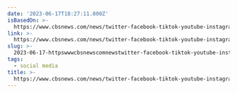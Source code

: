 ```yaml
---
date: '2023-06-17T18:27:11.000Z'
isBasedOn: >-
  https://www.cbsnews.com/news/twitter-facebook-tiktok-youtube-instagram-fail-lgbtq-says-glaad/
link: >-
  https://www.cbsnews.com/news/twitter-facebook-tiktok-youtube-instagram-fail-lgbtq-says-glaad/
slug: >-
  2023-06-17-httpswwwcbsnewscomnewstwitter-facebook-tiktok-youtube-instagram-fail-lgbtq-says-glaad
tags:
  - social media
title: >-
  https://www.cbsnews.com/news/twitter-facebook-tiktok-youtube-instagram-fail-lgbtq-says-glaad/
---
```


